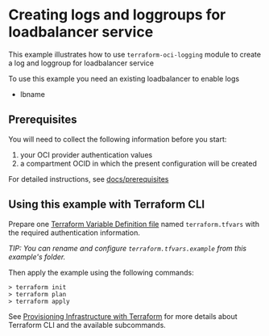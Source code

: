 # Creating logs and loggroups for loadbalancer service

[Terraform Variable Definition file]:https://www.terraform.io/docs/language/values/variables.html#variable-definitions-tfvars-files
[Input Variables]:https://www.terraform.io/docs/language/values/variables.html
[Local Values]:https://www.terraform.io/docs/language/values/locals.html
[Named Values]:https://www.terraform.io/docs/language/expressions/references.html
[docs/prerequisites]:https://github.com/oracle-terraform-modules/terraform-oci-logging/blob/main/docs/prerequisites.adoc
[docs/terraformoptions]:https://github.com/oracle-terraform-modules/terraform-oci-logging/blob/main/docs/terraformoptions.adoc
[Provisioning Infrastructure with Terraform]:https://www.terraform.io/docs/cli/run/index.html

This example illustrates how to use `terraform-oci-logging` module to create a log and loggroup for loadbalancer service

To use this example you need an existing loadbalancer to enable logs

- lbname

## Prerequisites

You will need to collect the following information before you start:

1. your OCI provider authentication values
2. a compartment OCID in which the present configuration will be created

For detailed instructions, see [docs/prerequisites]

## Using this example with Terraform CLI

Prepare one [Terraform Variable Definition file] named `terraform.tfvars` with the required authentication information.

*TIP: You can rename and configure `terraform.tfvars.example` from this example's folder.*

Then apply the example using the following commands:

```shell
> terraform init
> terraform plan
> terraform apply
```

See [Provisioning Infrastructure with Terraform] for more details about Terraform CLI and the available subcommands.
